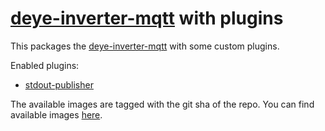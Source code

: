 # [deye-inverter-mqtt] with plugins

This packages the [deye-inverter-mqtt] with some custom plugins.

Enabled plugins:
- [stdout-publisher](./plugins/stdout-publisher/)

The available images are tagged with the git sha of the repo. You can find
available images
[here](https://github.com/users/hoegaarden/packages/container/package/deye-inverter-mqtt-plugins).

[deye-inverter-mqtt]: https://github.com/kbialek/deye-inverter-mqtt/
